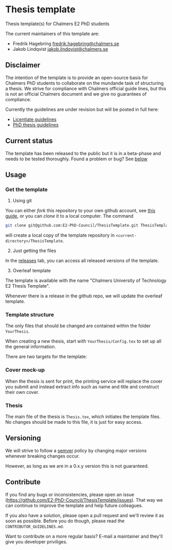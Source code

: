 # Thesis template
Thesis template(s) for Chalmers E2 PhD students

The current maintainers of this template are:

 - Fredrik Hagebring [fredrik.hagebring@chalmers.se](mailto:fredrik.hagebring@chalmers.se)
 - Jakob Lindqvist [jakob.lindqvist@chalmers.se](mailto:jakob.lindqvist@chalmers.se)

## Disclaimer

The intention of the template is to provide an open-source basis for Chalmers PhD students to collaborate on the mundande task of structuring a thesis.
We strive for compliance with Chalmers official guide lines, but this is not an official Chalmers document and we give no guarantees of compliance.

Currently the guidelines are under revision but will be posted in full here:

- [Licentiate guidelines](https://intranet.chalmers.se/en/tools-support/doctoral-studies-support/licentiate/layout-and-printing-of-licentiate-thesis/)
- [PhD thesis guidelines](https://intranet.chalmers.se/en/tools-support/doctoral-studies-support/doctoral-thesis-defence/thesis-layout/)

## Current status

The template has been released to the public but it is in a beta-phase and needs to be tested thoroughly.
Found a problem or bug? See [below](#Contribute)

## Usage

### Get the template

1. Using git

You can either _fork_ this repository to your own github account, see [this guide](https://help.github.com/en/github/getting-started-with-github/fork-a-repo),
or you can _clone_ it to a local computer. The command

```bash
git clone git@github.com:E2-PhD-Council/ThesisTemplate.git ThesisTemplate
```
will create a local copy of the template repository in `<current-directory>/ThesisTemplate`.

2. Just getting the files

In the [releases](https://github.com/E2-PhD-Council/ThesisTemplate/releases) tab, you can access all released versions of the template.

3. Overleaf template

The template is available with the name "Chalmers University of Technology E2 Thesis Template".

Whenever there is a release in the github repo, we will update the overleaf template.

### Template structure

The only files that should be changed are contained within the folder `YourThesis`.

When creating a new thesis, start with `YourThesis/Config.tex` to set up all the general information.

There are two targets for the template:

### Cover mock-up

When the thesis is sent for print, the printing service will replace the cover you submit and instead extract info such as name and title and construct their own cover.

### Thesis

The main file of the thesis is `Thesis.tex`, which initiates the template files.
No changes should be made to this file, it is just for easy access.

## Versioning

We will strive to follow a [semver](https://semver.org/)
policy by changing major versions whenever breaking changes occur.

However, as long as we are in a 0.x.y version this is not guaranteed.


## Contribute
If you find any bugs or inconsistencies, please open an issue (https://github.com/E2-PhD-Council/ThesisTemplate/issues).
That way we can continue to improve the template and help future colleagues.

If you also have a solution, please open a pull request and we'll review it as soon as possible.
Before you do though, please read the `CONTRIBUTOR_GUIDELINES.md`.

Want to contribute on a more regular basis? E-mail a maintainer and they'll give you developer priviliges.
